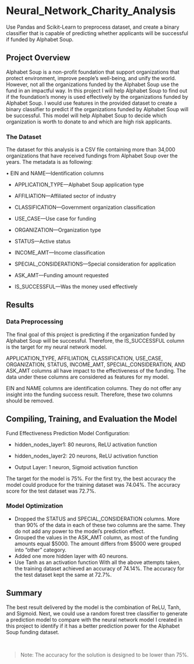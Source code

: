 # Neural_Network_Charity_Analysis
Use Pandas and Scikit-Learn to preprocess dataset, and create a binary classifier that is capable of predicting whether applicants will be successful if funded by Alphabet Soup.

## Project Overview
Alphabet Soup is a non-profit foundation that support organizations that protect environment, improve people’s well-being, and unify the world. However, not all the organizations funded by the Alphabet Soup use the fund in an impactful way. In this project I will help Alphabet Soup to find out if the foundation’s money is used effectively by the organizations funded by Alphabet Soup. I would use features in the provided dataset to create a binary classifier to predict if the organizations funded by Alphabet Soup will be successful. This model will help Alphabet Soup to decide which organization is worth to donate to and which are high risk applicants. 

### The Dataset
The dataset for this analysis is a CSV file containing more than 34,000 organizations that have received fundings from Alphabet Soup over the years. 
The metadata is as following:

•	EIN and NAME—Identification columns

-	APPLICATION_TYPE—Alphabet Soup application type

-	AFFILIATION—Affiliated sector of industry

-	CLASSIFICATION—Government organization classification

-	USE_CASE—Use case for funding

-	ORGANIZATION—Organization type

-	STATUS—Active status

-   INCOME_AMT—Income classification

-	SPECIAL_CONSIDERATIONS—Special consideration for application

-	ASK_AMT—Funding amount requested

-	IS_SUCCESSFUL—Was the money used effectively

## Results

### Data Preprocessing
The final goal of this project is predicting if the organization funded by Alphabet Soup will be successful. Therefore, the IS_SUCCESSFUL column is the target for my neural network model. 

APPLICATION_TYPE, AFFILIATION, CLASSIFICATION, USE_CASE, ORGANIZATION, STATUS, INCOME_AMT, SPECIAL_CONSIDERATION, AND ASK_AMT columns all have impact to the effectiveness of the funding. The data under these columns are considered as features for my model. 

EIN and NAME columns are identification columns. They do not offer any insight into the funding success result. Therefore, these two columns should be removed. 

## Compiling, Training, and Evaluation the Model
Fund Effectiveness Prediction Model Configuration:

-	hidden_nodes_layer1: 80 neurons, ReLU activation function

-	hidden_nodes_layer2: 20 neurons, ReLU activation function

-	Output Layer: 1 neuron, Sigmoid activation function

The target for the model is 75%. For the first try, the best accuracy the model could produce for the training dataset was 74.04%. The accuracy score for the test dataset was 72.7%.

### Model Optimization
-	Dropped the STATUS and SPECIAL_CONSIDERATION columns. More than 90% of the data in each of these two columns are the same. They do not add any power to the model’s prediction effect. 
-	Grouped the values in the ASK_AMT column, as most of the funding amounts equal $5000. The amount differs from $5000 were grouped into “other” category.
-	Added one more hidden layer with 40 neurons.
-	Use Tanh as an activation function 
With all the above attempts taken, the training dataset achieved an accuracy of 74.14%. The accuracy for the test dataset kept the same at 72.7%.

## Summary
The best result delivered by the model is the combination of ReLU, Tanh, and Sigmoid. Next, we could use a random forest tree classifier to generate a prediction model to compare with the neural network model I created in this project to identify if it has a better prediction power for the Alphabet Soup funding dataset. 

<br>

> Note: The accuracy for the solution is designed to be lower than 75%.